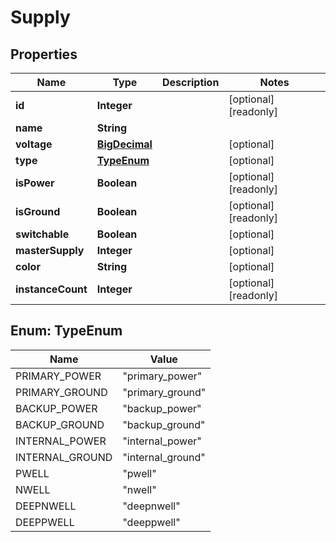 

# Supply

## Properties

Name | Type | Description | Notes
------------ | ------------- | ------------- | -------------
**id** | **Integer** |  |  [optional] [readonly]
**name** | **String** |  | 
**voltage** | [**BigDecimal**](BigDecimal.md) |  |  [optional]
**type** | [**TypeEnum**](#TypeEnum) |  |  [optional]
**isPower** | **Boolean** |  |  [optional] [readonly]
**isGround** | **Boolean** |  |  [optional] [readonly]
**switchable** | **Boolean** |  |  [optional]
**masterSupply** | **Integer** |  |  [optional]
**color** | **String** |  |  [optional]
**instanceCount** | **Integer** |  |  [optional] [readonly]



## Enum: TypeEnum

Name | Value
---- | -----
PRIMARY_POWER | &quot;primary_power&quot;
PRIMARY_GROUND | &quot;primary_ground&quot;
BACKUP_POWER | &quot;backup_power&quot;
BACKUP_GROUND | &quot;backup_ground&quot;
INTERNAL_POWER | &quot;internal_power&quot;
INTERNAL_GROUND | &quot;internal_ground&quot;
PWELL | &quot;pwell&quot;
NWELL | &quot;nwell&quot;
DEEPNWELL | &quot;deepnwell&quot;
DEEPPWELL | &quot;deeppwell&quot;



